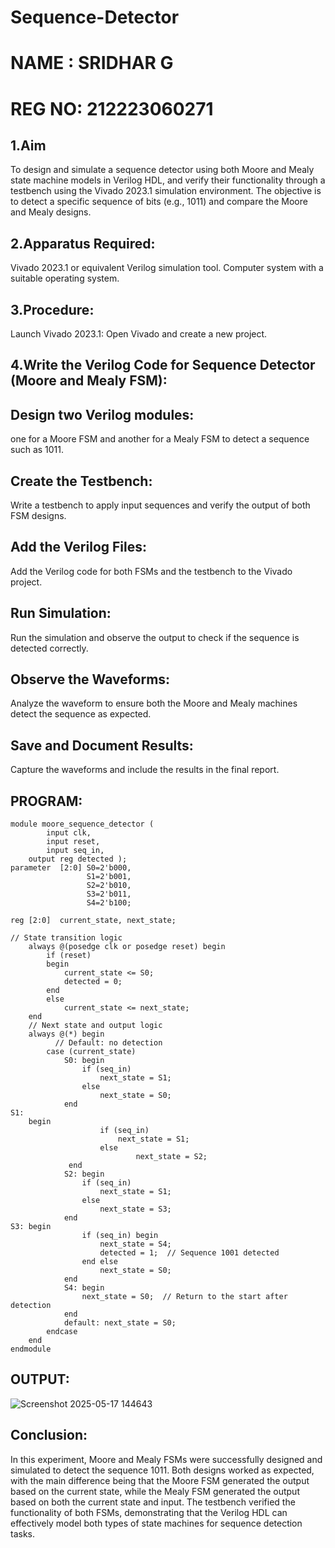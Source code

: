 # Sequence-Detector
# NAME : SRIDHAR G
# REG NO: 212223060271
 
## 1.Aim

To design and simulate a sequence detector using both Moore and Mealy state machine models in Verilog HDL, and verify their functionality through a testbench using the Vivado 2023.1 simulation environment. The objective is to detect a specific sequence of bits (e.g., 1011) and compare the Moore and Mealy designs.

## 2.Apparatus Required:

Vivado 2023.1 or equivalent Verilog simulation tool.
Computer system with a suitable operating system.

## 3.Procedure:

Launch Vivado 2023.1:
Open Vivado and create a new project.

## 4.Write the Verilog Code for Sequence Detector (Moore and Mealy FSM):

## Design two Verilog modules:

one for a Moore FSM and another for a Mealy FSM to detect a sequence such as 1011.

## Create the Testbench:

Write a testbench to apply input sequences and verify the output of both FSM designs.

## Add the Verilog Files:

Add the Verilog code for both FSMs and the testbench to the Vivado project.

## Run Simulation:

Run the simulation and observe the output to check if the sequence is detected correctly.

## Observe the Waveforms:

Analyze the waveform to ensure both the Moore and Mealy machines detect the sequence as expected.

## Save and Document Results:

Capture the waveforms and include the results in the final report.

## PROGRAM:
```
module moore_sequence_detector (
    	input clk,
    	input reset,
    	input seq_in, 
	output reg detected );
parameter  [2:0] S0=2'b000,
                 S1=2'b001,
                 S2=2'b010,
                 S3=2'b011,
                 S4=2'b100;

reg [2:0]  current_state, next_state;

// State transition logic
    always @(posedge clk or posedge reset) begin
        if (reset)
        begin
            current_state <= S0;
            detected = 0;
        end
        else
            current_state <= next_state;
    end
    // Next state and output logic
    always @(*) begin
          // Default: no detection
        case (current_state)
            S0: begin
                if (seq_in)
                    next_state = S1;
                else
                    next_state = S0;
            end
S1: 
	begin
                	if (seq_in)
                   	 	next_state = S1;
                	else
                    		next_state = S2;
           	 end
            S2: begin
                if (seq_in)
                    next_state = S1;
                else
                    next_state = S3;
            end
S3: begin
                if (seq_in) begin
                    next_state = S4;
                    detected = 1;  // Sequence 1001 detected
                end else
                    next_state = S0;
            end
            S4: begin
                next_state = S0;  // Return to the start after detection
            end
            default: next_state = S0;
        endcase
    end
endmodule
```
## OUTPUT:
![Screenshot 2025-05-17 144643](https://github.com/user-attachments/assets/7a46ed2f-850e-4d99-8761-ef031c4b5f75)



## Conclusion:
In this experiment, Moore and Mealy FSMs were successfully designed and simulated to detect the sequence 1011. Both designs worked as expected, with the main difference being that the Moore FSM generated the output based on the current state, while the Mealy FSM generated the output based on both the current state and input. The testbench verified the functionality of both FSMs, demonstrating that the Verilog HDL can effectively model both types of state machines for sequence detection tasks.
